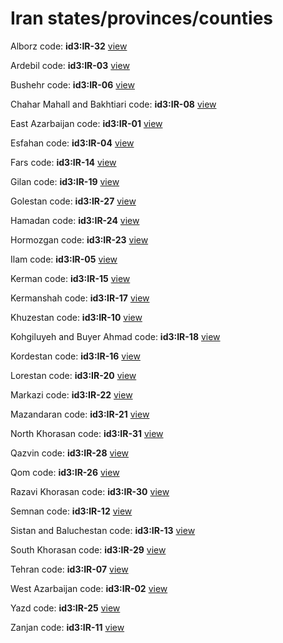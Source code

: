 # Iran states/provinces/counties
Alborz     code: **id3:IR-32**     [view](../export/geojson/medium/id3/ir/32.geojson)     


Ardebil     code: **id3:IR-03**     [view](../export/geojson/medium/id3/ir/03.geojson)     


Bushehr     code: **id3:IR-06**     [view](../export/geojson/medium/id3/ir/06.geojson)     


Chahar Mahall and Bakhtiari     code: **id3:IR-08**     [view](../export/geojson/medium/id3/ir/08.geojson)     


East Azarbaijan     code: **id3:IR-01**     [view](../export/geojson/medium/id3/ir/01.geojson)     


Esfahan     code: **id3:IR-04**     [view](../export/geojson/medium/id3/ir/04.geojson)     


Fars     code: **id3:IR-14**     [view](../export/geojson/medium/id3/ir/14.geojson)     


Gilan     code: **id3:IR-19**     [view](../export/geojson/medium/id3/ir/19.geojson)     


Golestan     code: **id3:IR-27**     [view](../export/geojson/medium/id3/ir/27.geojson)     


Hamadan     code: **id3:IR-24**     [view](../export/geojson/medium/id3/ir/24.geojson)     


Hormozgan     code: **id3:IR-23**     [view](../export/geojson/medium/id3/ir/23.geojson)     


Ilam     code: **id3:IR-05**     [view](../export/geojson/medium/id3/ir/05.geojson)     


Kerman     code: **id3:IR-15**     [view](../export/geojson/medium/id3/ir/15.geojson)     


Kermanshah     code: **id3:IR-17**     [view](../export/geojson/medium/id3/ir/17.geojson)     


Khuzestan     code: **id3:IR-10**     [view](../export/geojson/medium/id3/ir/10.geojson)     


Kohgiluyeh and Buyer Ahmad     code: **id3:IR-18**     [view](../export/geojson/medium/id3/ir/18.geojson)     


Kordestan     code: **id3:IR-16**     [view](../export/geojson/medium/id3/ir/16.geojson)     


Lorestan     code: **id3:IR-20**     [view](../export/geojson/medium/id3/ir/20.geojson)     


Markazi     code: **id3:IR-22**     [view](../export/geojson/medium/id3/ir/22.geojson)     


Mazandaran     code: **id3:IR-21**     [view](../export/geojson/medium/id3/ir/21.geojson)     


North Khorasan     code: **id3:IR-31**     [view](../export/geojson/medium/id3/ir/31.geojson)     


Qazvin     code: **id3:IR-28**     [view](../export/geojson/medium/id3/ir/28.geojson)     


Qom     code: **id3:IR-26**     [view](../export/geojson/medium/id3/ir/26.geojson)     


Razavi Khorasan     code: **id3:IR-30**     [view](../export/geojson/medium/id3/ir/30.geojson)     


Semnan     code: **id3:IR-12**     [view](../export/geojson/medium/id3/ir/12.geojson)     


Sistan and Baluchestan     code: **id3:IR-13**     [view](../export/geojson/medium/id3/ir/13.geojson)     


South Khorasan     code: **id3:IR-29**     [view](../export/geojson/medium/id3/ir/29.geojson)     


Tehran     code: **id3:IR-07**     [view](../export/geojson/medium/id3/ir/07.geojson)     


West Azarbaijan     code: **id3:IR-02**     [view](../export/geojson/medium/id3/ir/02.geojson)     


Yazd     code: **id3:IR-25**     [view](../export/geojson/medium/id3/ir/25.geojson)     


Zanjan     code: **id3:IR-11**     [view](../export/geojson/medium/id3/ir/11.geojson)     

